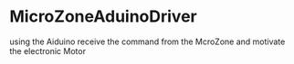 # MicroZoneAduinoDriver
using the Aiduino receive the command from the  McroZone and motivate the electronic Motor 
